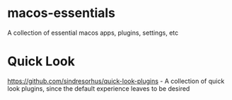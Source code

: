 # macos-essentials
A collection of essential macos apps, plugins, settings, etc

# Quick Look
https://github.com/sindresorhus/quick-look-plugins - A collection of quick look plugins, since the default experience leaves to be desired


